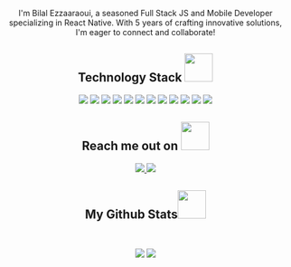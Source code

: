  <p align="center">
  I'm Bilal Ezzaaraoui, a seasoned Full Stack JS and Mobile Developer specializing in React Native. With 5 years of crafting innovative solutions, I'm eager to connect and collaborate! 
</p>  

<h2 align="center">Technology Stack <img src="https://firebasestorage.googleapis.com/v0/b/portfolio-e8f97.appspot.com/o/laptop.gif?alt=media&token=4d24e854-80ae-4763-9c1f-751b8dc9d960" width="50"></h2>


<p align="center">
<img src="https://img.shields.io/badge/TypeScript-007ACC?style=for-the-badge&logo=typescript&logoColor=white"/>
<img src="https://img.shields.io/badge/Next-black?style=for-the-badge&logo=next.js&logoColor=white"/>
<img src="https://img.shields.io/badge/React-20232A?style=for-the-badge&logo=react&logoColor=61DAFB"/>
<img src="https://img.shields.io/badge/Redux-593D88?style=for-the-badge&logo=redux&logoColor=white"/>
<img src="https://img.shields.io/badge/node.js-339933?style=for-the-badge&logo=Node.js&logoColor=white"/>
 <img src="https://img.shields.io/badge/express.js-000000?style=for-the-badge&logo=express&logoColor=white"/>
 <img src="https://img.shields.io/badge/postgresql-4169e1?style=for-the-badge&logo=postgresql&logoColor=white"/>
 <img src="https://img.shields.io/badge/Jest-323330?style=for-the-badge&logo=Jest&logoColor=red"/>
 <img src="https://img.shields.io/badge/Cypress-17202C?style=for-the-badge&logo=cypress&logoColor=green"/>
  <img src="https://img.shields.io/badge/react%20native-61dafb?style=for-the-badge&logo=createreactapp&logoColor=black"/>
 <img src="https://img.shields.io/badge/Expo-000020?style=for-the-badge&logo=cypress&logoColor=white"/>
 <img src="https://img.shields.io/badge/Flutter-%2302569B?style=for-the-badge&logo=Flutter&logoColor=white"/>

</p>

<h2 align="center">Reach me out on <img src="https://media0.giphy.com/media/jqNPzdTTxQfOgOqpO4/source.gif" width="50"></h2>

<p align="center">
 <a href="https://www.linkedin.com/in/bilalezzaa/">
  <img src="https://img.shields.io/badge/LinkedIn-0077B5?style=for-the-badge&logo=linkedin&logoColor=white"/>
 </a>
 <a href="https://wa.me/+33765719910">
  <img src="https://img.shields.io/badge/WhatsApp-25D366?style=for-the-badge&logo=whatsapp&logoColor=white"/>
 </a>
</p>

<h2 align="center">
  My Github Stats<img src="https://media.giphy.com/media/VgCDAzcKvsR6OM0uWg/giphy.gif" width="50">
</h2>
 
<br>

<p align = "center">
  <img  src="https://github-readme-streak-stats.herokuapp.com/?user=bilalezzaaraoui&show_icons=true&locale=en&layout=compact&theme=radical&line_height=0" />
  <img src = "https://github-readme-stats.vercel.app/api/top-langs/?username=bilalezzaaraoui&hide=html,css&theme=radical">
</p>



